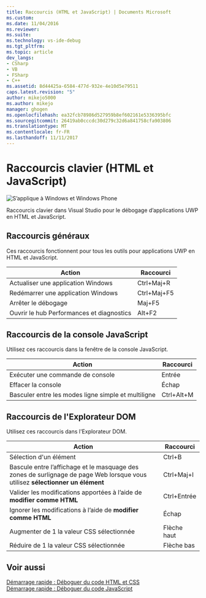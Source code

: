 ```yaml
---
title: Raccourcis (HTML et JavaScript) | Documents Microsoft
ms.custom: 
ms.date: 11/04/2016
ms.reviewer: 
ms.suite: 
ms.technology: vs-ide-debug
ms.tgt_pltfrm: 
ms.topic: article
dev_langs:
- CSharp
- VB
- FSharp
- C++
ms.assetid: 8d44425a-6584-477d-932e-4e10d5e79511
caps.latest.revision: "5"
author: mikejo5000
ms.author: mikejo
manager: ghogen
ms.openlocfilehash: ea32fcb78986d527959b8ef602161e5336395bfc
ms.sourcegitcommit: 26419ab0cccdc30d279c32d6a841758cfa903806
ms.translationtype: MT
ms.contentlocale: fr-FR
ms.lasthandoff: 11/11/2017
---
```

# <a name="keyboard-shortcuts-html-and-javascript"></a>Raccourcis clavier (HTML et JavaScript)
![S’applique à Windows et Windows Phone](../debugger/media/windows_and_phone_content.png "windows_and_phone_content")  
  
 Raccourcis clavier dans Visual Studio pour le débogage d’applications UWP en HTML et JavaScript.  
  
## <a name="general-shortcuts"></a>Raccourcis généraux  
 Ces raccourcis fonctionnent pour tous les outils pour applications UWP en HTML et JavaScript.  
  
|Action|Raccourci|  
|------------|--------------|  
|Actualiser une application Windows|Ctrl+Maj+R|  
|Redémarrer une application Windows|Ctrl+Maj+F5|  
|Arrêter le débogage|Maj+F5|  
|Ouvrir le hub Performances et diagnostics|Alt+F2|  
  
## <a name="javascript-console-shortcuts"></a>Raccourcis de la console JavaScript  
 Utilisez ces raccourcis dans la fenêtre de la console JavaScript.  
  
|Action|Raccourci|  
|------------|--------------|  
|Exécuter une commande de console|Entrée|  
|Effacer la console|Échap|  
|Basculer entre les modes ligne simple et multiligne|Ctrl+Alt+M|  
  
## <a name="dom-explorer-shortcuts"></a>Raccourcis de l'Explorateur DOM  
 Utilisez ces raccourcis dans l'Explorateur DOM.  
  
|Action|Raccourci|  
|------------|--------------|  
|Sélection d'un élément|Ctrl+B|  
|Bascule entre l’affichage et le masquage des zones de surlignage de page Web lorsque vous utilisez **sélectionner un élément**|Ctrl+Maj+I|  
|Valider les modifications apportées à l’aide de **modifier comme HTML**|Ctrl+Entrée|  
|Ignorer les modifications à l’aide de **modifier comme HTML**|Échap|  
|Augmenter de 1 la valeur CSS sélectionnée|Flèche haut|  
|Réduire de 1 la valeur CSS sélectionnée|Flèche bas|  
  
## <a name="see-also"></a>Voir aussi  
 [Démarrage rapide : Déboguer du code HTML et CSS](../debugger/quickstart-debug-html-and-css.md)   
 [Démarrage rapide : Déboguer du code JavaScript](../debugger/quickstart-debug-javascript-using-the-console.md)